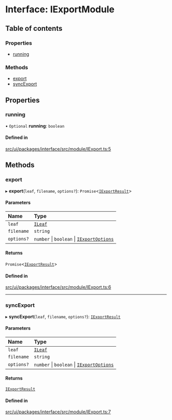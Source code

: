 # Interface: IExportModule

## Table of contents

### Properties

- [running](IExportModule.md#running)

### Methods

- [export](IExportModule.md#export)
- [syncExport](IExportModule.md#syncexport)

## Properties

### running

• `Optional` **running**: `boolean`

#### Defined in

[src/ui/packages/interface/src/module/IExport.ts:5](https://github.com/leaferjs/leafer-ui/blob/38558928fc1be6d4d216bb813fcdb043c6cbb533/packages/interface/src/module/IExport.ts#L5)

## Methods

### export

▸ **export**(`leaf`, `filename`, `options?`): `Promise`\<[`IExportResult`](IExportResult.md)\>

#### Parameters

| Name | Type |
| :------ | :------ |
| `leaf` | [`ILeaf`](ILeaf.md) |
| `filename` | `string` |
| `options?` | `number` \| `boolean` \| [`IExportOptions`](IExportOptions.md) |

#### Returns

`Promise`\<[`IExportResult`](IExportResult.md)\>

#### Defined in

[src/ui/packages/interface/src/module/IExport.ts:6](https://github.com/leaferjs/leafer-ui/blob/38558928fc1be6d4d216bb813fcdb043c6cbb533/packages/interface/src/module/IExport.ts#L6)

___

### syncExport

▸ **syncExport**(`leaf`, `filename`, `options?`): [`IExportResult`](IExportResult.md)

#### Parameters

| Name | Type |
| :------ | :------ |
| `leaf` | [`ILeaf`](ILeaf.md) |
| `filename` | `string` |
| `options?` | `number` \| `boolean` \| [`IExportOptions`](IExportOptions.md) |

#### Returns

[`IExportResult`](IExportResult.md)

#### Defined in

[src/ui/packages/interface/src/module/IExport.ts:7](https://github.com/leaferjs/leafer-ui/blob/38558928fc1be6d4d216bb813fcdb043c6cbb533/packages/interface/src/module/IExport.ts#L7)
